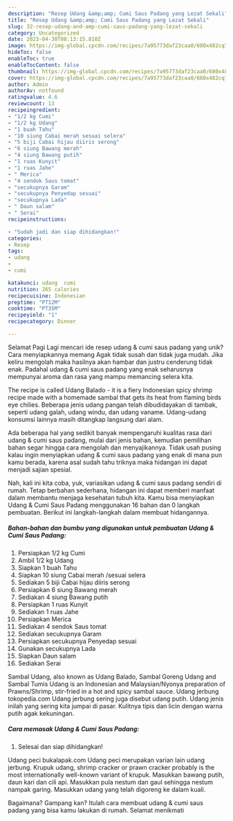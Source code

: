 ```yaml
---
description: "Resep Udang &amp;amp; Cumi Saus Padang yang Lezat Sekali"
title: "Resep Udang &amp;amp; Cumi Saus Padang yang Lezat Sekali"
slug: 32-resep-udang-and-amp-cumi-saus-padang-yang-lezat-sekali
category: Uncategorized
date: 2023-04-30T08:13:15.810Z
image: https://img-global.cpcdn.com/recipes/7a95773daf23caa0/680x482cq70/udang-cumi-saus-padang-foto-resep-utama.jpg
hideToc: false
enableToc: true
enableTocContent: false
thumbnail: https://img-global.cpcdn.com/recipes/7a95773daf23caa0/680x482cq70/udang-cumi-saus-padang-foto-resep-utama.jpg
cover: https://img-global.cpcdn.com/recipes/7a95773daf23caa0/680x482cq70/udang-cumi-saus-padang-foto-resep-utama.jpg
author: Admin
authorAv: notfound
ratingvalue: 4.6
reviewcount: 13
recipeingredient:
- "1/2 kg Cumi"
- "1/2 kg Udang"
- "1 buah Tahu"
- "10 siung Cabai merah sesuai selera"
- "5 biji Cabai hijau diiris serong"
- "6 siung Bawang merah"
- "4 siung Bawang putih"
- "1 ruas Kunyit"
- "1 ruas Jahe"
- " Merica"
- "4 sendok Saus tomat"
- "secukupnya Garam"
- "secukupnya Penyedap sesuai"
- "secukupnya Lada"
- " Daun salam"
- " Serai"
recipeinstructions:

- "Sudah jadi dan siap dihidangkan!"
categories:
- Resep
tags:
- udang
- 
- cumi

katakunci: udang  cumi 
nutrition: 265 calories
recipecuisine: Indonesian
preptime: "PT12M"
cooktime: "PT35M"
recipeyield: "1"
recipecategory: Dinner

---
```



Selamat Pagi Lagi mencari ide resep udang &amp; cumi saus padang yang unik? Cara menyiapkannya memang Agak tidak susah dan tidak juga mudah. Jika keliru mengolah maka hasilnya akan hambar dan justru cenderung tidak enak. Padahal udang &amp; cumi saus padang yang enak seharusnya mempunyai aroma dan rasa yang mampu memancing selera kita.


The recipe is called Udang Balado - it is a fiery Indonesian spicy shrimp recipe made with a homemade sambal that gets its heat from flaming birds eye chilies. Beberapa jenis udang pangan telah dibudidayakan di tambak, seperti udang galah, udang windu, dan udang vaname. Udang-udang konsumsi lainnya masih ditangkap langsung dari alam.

Ada beberapa hal yang sedikit banyak mempengaruhi kualitas rasa dari udang &amp; cumi saus padang, mulai dari jenis bahan, kemudian pemilihan bahan segar hingga cara mengolah dan menyajikannya. Tidak usah pusing kalau ingin menyiapkan udang &amp; cumi saus padang yang enak di mana pun kamu berada, karena asal sudah tahu triknya maka hidangan ini dapat menjadi sajian spesial.


Nah, kali ini kita coba, yuk, variasikan udang &amp; cumi saus padang sendiri di rumah. Tetap berbahan sederhana, hidangan ini dapat memberi manfaat dalam membantu menjaga kesehatan tubuh kita. Kamu bisa menyiapkan Udang &amp; Cumi Saus Padang menggunakan 16 bahan dan 0 langkah pembuatan. Berikut ini langkah-langkah dalam membuat hidangannya.

<!--inarticleads1-->

##### Bahan-bahan dan bumbu yang digunakan untuk pembuatan Udang &amp; Cumi Saus Padang:

1. Persiapkan 1/2 kg Cumi
1. Ambil 1/2 kg Udang
1. Siapkan 1 buah Tahu
1. Siapkan 10 siung Cabai merah /sesuai selera
1. Sediakan 5 biji Cabai hijau diiris serong
1. Persiapkan 6 siung Bawang merah
1. Sediakan 4 siung Bawang putih
1. Persiapkan 1 ruas Kunyit
1. Sediakan 1 ruas Jahe
1. Persiapkan  Merica
1. Sediakan 4 sendok Saus tomat
1. Sediakan secukupnya Garam
1. Persiapkan secukupnya Penyedap sesuai
1. Gunakan secukupnya Lada
1. Siapkan  Daun salam
1. Sediakan  Serai


Sambal Udang, also known as Udang Balado, Sambal Goreng Udang and Sambal Tumis Udang is an Indonesian and Malaysian/Nyonya preparation of Prawns/Shrimp, stir-fried in a hot and spicy sambal sauce. Udang jerbung tokopedia.com Udang jerbung sering juga disebut udang putih. Udang jenis inilah yang sering kita jumpai di pasar. Kulitnya tipis dan licin dengan warna putih agak kekuningan. 

<!--inarticleads2-->

##### Cara memasak Udang &amp; Cumi Saus Padang:


1. Selesai dan siap dihidangkan!

Udang peci bukalapak.com Udang peci merupakan varian lain udang jerbung. Krupuk udang, shrimp cracker or prawn cracker probably is the most internationally well-known variant of krupuk. Masukkan bawang putih, daun kari dan cili api. Masukkan pula nestum dan gaul sehingga nestum nampak garing. Masukkan udang yang telah digoreng ke dalam kuali. 

Bagaimana? Gampang kan? Itulah cara membuat udang &amp; cumi saus padang yang bisa kamu lakukan di rumah. Selamat menikmati
